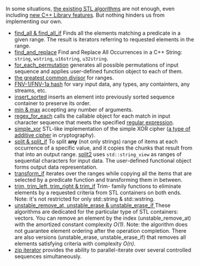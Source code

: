 In some situations, [the existing STL algorithms](https://en.cppreference.com/w/cpp/algorithm) are not enough, even including [new C++ Library features](https://github.com/nikolaAV/Modern-Cpp/tree/master/stl). But nothing hinders us from implementing our own.

* [find_all & find_all_if](./find_all) Finds all the elements matching a predicate in a given range. The result is iterators referring to requested elements in the range.
* [find_and_replace](./find_and_replace) Find and Replace All Occurrences in a C++ String: `string`, `wstring`, `u16string`, `u32string`.
* [for_each_permutation](./for_each_permutation) generates all possible permutations of input sequence and applies user-defined function object to each of them. 
* [the greatest common divisor](./gcd) for ranges.
* [FNV-1/FNV-1a hash](./hash_fnv1a_32) for vary input data, any types, any containters, any streams, etc. 
* [insert_sorted](./insert_sorted) inserts an element into previously sorted sequence container to preserve its order. 
* [min & max](https://github.com/nikolaAV/Modern-Cpp/tree/master/constexpr/min_max) accepting any number of arguments. 
* [regex_for_each](./regex_for_each) calls the callable object for each match in input character sequence that meets the specified [regular expression](https://en.wikipedia.org/wiki/Regular_expression).
* [simple_xor](./simple_xor) STL-like implementation of the simple XOR cipher ([a type of additive cipher](https://en.wikipedia.org/wiki/XOR_cipher) in cryptography).
* [split & split_if](./split) To split __any__ (not only strings) range of items at each occurrence of a specific value, and it copies the chunks that result from that into an output range. [split2](./split2) uses `std::string_view` as ranges of sequential characters for input data. The user-defined functional object forms output data representation.  
* [transform_if](./transform_if) iterates over the ranges while copying all the items that are selected by a predicate function and transforming them in between.
* [trim, trim_left, trim_right & trim_if](./trim) Trim- family functions to eliminate elements by a requested criteria from STL containers on both ends. Note: it's not restricted for only std::string & std::wstring.
* [unstable_remove_at, unstable_erase & unstable_erase_if ](./quick_remove) These algorithms are dedicated for the particular type of STL containers: vectors. You can remove an element by the index (unstable_remove_at)  with the amortized constant complexity _O(1)_. Note: the algorithm does not guarantee element ordering after the operation completion. There are also versions (unstable_erase, unstable_erase_if) that removes all elements satisfying criteria with complexity _O(n)_.
* [zip iterator](./zip_iterator) provides the ability to parallel-iterate over several controlled sequences simultaneously.
